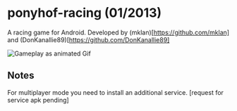# ponyhof-racing (01/2013)

A racing game for Android. Developed by (mklan)[https://github.com/mklan] and (DonKanallie89)[https://github.com/DonKanallie89]

![Gameplay as animated Gif](https://github.com/mklan/ponyhof-racing/blob/master/gameplay.gif)

## Notes

For multiplayer mode you need to install an additional service. [request for service apk pending]

